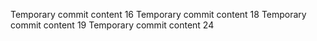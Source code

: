 Temporary commit content 16
Temporary commit content 18
Temporary commit content 19
Temporary commit content 24
